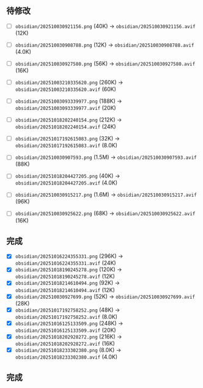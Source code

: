 

## 待修改
- [ ] `obsidian/202510030921156.png` (40K) -> `obsidian/202510030921156.avif` (12K)
- [ ] `obsidian/202510030908788.png` (12K) -> `obsidian/202510030908788.avif` (4.0K)
- [ ] `obsidian/202510030927580.png` (56K) -> `obsidian/202510030927580.avif` (16K)
- [ ] `obsidian/20251003210335620.png` (260K) -> `obsidian/20251003210335620.avif` (60K)
- [ ] `obsidian/20251003093339977.png` (188K) -> `obsidian/20251003093339977.avif` (20K)
- [ ] `obsidian/20251018202240154.png` (212K) -> `obsidian/20251018202240154.avif` (24K)
- [ ] `obsidian/20251017192615083.png` (32K) -> `obsidian/20251017192615083.avif` (8.0K)
- [ ] `obsidian/202510030907593.png` (1.5M) -> `obsidian/202510030907593.avif` (88K)
- [ ] `obsidian/20251018204427205.png` (40K) -> `obsidian/20251018204427205.avif` (4.0K)
- [ ] `obsidian/202510030915217.png` (1.6M) -> `obsidian/202510030915217.avif` (96K)
- [ ] `obsidian/202510030925622.png` (68K) -> `obsidian/202510030925622.avif` (16K)


## 完成
- [x] `obsidian/20251016224355331.png` (296K) -> `obsidian/20251016224355331.avif` (24K)
- [x] `obsidian/20251018190245278.png` (120K) -> `obsidian/20251018190245278.avif` (12K)
- [x] `obsidian/20251018214610494.png` (92K) -> `obsidian/20251018214610494.avif` (12K)
- [x] `obsidian/202510030927699.png` (52K) -> `obsidian/202510030927699.avif` (28K)
- [x] `obsidian/20251017192758252.png` (48K) -> `obsidian/20251017192758252.avif` (8.0K)
- [x] `obsidian/20251016125133509.png` (248K) -> `obsidian/20251016125133509.avif` (20K)
- [x] `obsidian/20251018202928272.png` (216K) -> `obsidian/20251018202928272.avif` (16K)
- [x] `obsidian/20251018233302380.png` (8.0K) -> `obsidian/20251018233302380.avif` (4.0K)
## 完成
